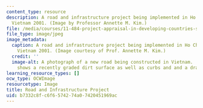```yaml
---
content_type: resource
description: A road and infrastructure project being implemented in Ho Chi Minh City,
  Vietnam 2001. (Image by Professor Annette M. Kim.)
file: /media/courses/11-484-project-appraisal-in-developing-countries-spring-2005/b7332c8fc6f6574274a07420451969ac_11-484s05.jpg
file_type: image/jpeg
image_metadata:
  caption: A road and infrastructure project being implemented in Ho Chi Minh City,
    Vietnam 2001. (Image courtesy of Prof. Annette M. Kim.)
  credit: ''
  image-alt: A photograph of a new road being constructed in Vietnam.  The photograph
    shows a recently graded dirt surface as well as curbs and and a drainage system.
learning_resource_types: []
ocw_type: OCWImage
resourcetype: Image
title: Road and Infrastructure Project
uid: b7332c8f-c6f6-5742-74a0-7420451969ac
---
```

